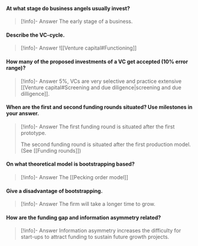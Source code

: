 #### At what stage do business angels usually invest?
> [!info]- Answer
> The early stage of a business.
#### Describe the VC-cycle.
> [!info]- Answer
> ![[Venture capital#Functioning]]
#### How many of the proposed investments of a VC get accepted (10% error range)?
> [!info]- Answer
> 5%, VCs are very selective and practice extensive [[Venture capital#Screening and due diligence|screening and due dilligence]].
#### When are the first and second funding rounds situated? Use milestones in your answer.
> [!info]- Answer
> The first funding round is situated after the first prototype.
> 
> The second funding round is situated after the first production model.
> (See [[Funding rounds]])
#### On what theoretical model is bootstrapping based?
> [!info]- Answer
> The [[Pecking order model]]
#### Give a disadvantage of bootstrapping.
> [!info]- Answer
> The firm will take a longer time to grow.
#### How are the funding gap and information asymmetry related?
> [!info]- Answer
> Information asymmetry increases the difficulty for start-ups to attract funding to sustain future growth projects.